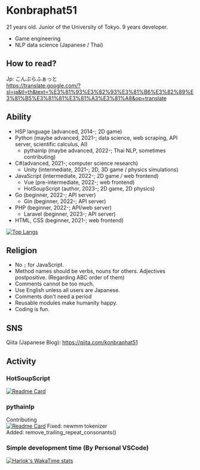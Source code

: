 # Konbraphat51
21 years old. Junior of the University of Tokyo. 9 years developer.
* Game engineering
* NLP data science (Japanese / Thai)

## How to read?
Jp: こんぶらふぁっと  
https://translate.google.com/?sl=ja&tl=th&text=%E3%81%93%E3%82%93%E3%81%B6%E3%82%89%E3%81%B5%E3%81%81%E3%81%A3%E3%81%A8&op=translate  


## Ability
* HSP language (advanced, 2014-; 2D game)
* Python (maybe advanced, 2021-; data science, web scraping, API server, scientific calculus, AI)
  * pythainlp (maybe advanced, 2022-; Thai NLP, sometimes contributing)
* C#(advanced, 2021-; computer science research)
  * Unity (intermediate, 2021-; 2D, 3D game / physics simulations)
* JavaScript (intermediate, 2022-; 2D game / web frontend)
  * Vue (pre-intermediate, 2022-; web frontend)
  * HotSoupScript (author, 2023-; 2D game, 2D physics)
* Go (beginner, 2022-; API server)
  * Gin (beginner, 2022-; API server)
* PHP (beginner, 2022-; API/web server)
  * Laravel (beginner, 2023-; API server)
* HTML, CSS (beginner, 2021-; web frontend)

[![Top Langs](https://github-readme-stats.vercel.app/api/top-langs/?username=Konbraphat51&count_private=true&show_icons=true&langs_count=10&hide=html,shaderlab,hlsl,mathematica&size_weight=0.2&count_weight=0.8&theme=onedark
)](https://github.com/anuraghazra/github-readme-stats)

## Religion
* No `;` for JavaScript.
* Method names should be verbs, nouns for others. Adjectives postpositive. (Regarding ABC order of them)
* Comments cannot be too much.
* Use English unless all users are Japanese.
* Comments don't need a period
* Reusable modules make humanity happy.
* Coding is fun.

## SNS
Qiita (Japanese Blog): https://qiita.com/konbraphat51


## Activity

### HotSoupScript
[![Readme Card](https://github-readme-stats.vercel.app/api/pin/?username=konbraphat51&repo=HotSoupScript)](https://github.com/anuraghazra/github-readme-stats)

### pythainlp
Contributing  
[![Readme Card](https://github-readme-stats.vercel.app/api/pin/?username=konbraphat51&repo=pythainlp)](https://github.com/anuraghazra/github-readme-stats)
Fixed: newmm tokenizer  
Added: remove_trailing_repeat_consonants()

### Simple development time (By Personal VSCode)
[![Harlok's WakaTime stats](https://github-readme-stats.vercel.app/api/wakatime?username=konbraphat51&api_domain=wakapi.dev&bg_color=1A202C&title_color=2F855A&icon_color=2F855A&text_color=ffffff&custom_title=Wakapi%20From%202023_11_18)](https://github.com/anuraghazra/github-readme-stats)
